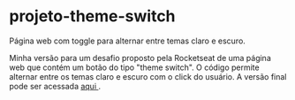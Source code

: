 # projeto-theme-switch
 Página web com toggle para alternar entre temas claro e escuro.

 Minha versão para um desafio proposto pela Rocketseat de uma página web que contém um botão do tipo "theme switch". O código permite alternar entre os temas claro e escuro com o click do usuário. A versão final pode ser acessada <a href="https://luizfernandolpp.github.io/projet-theme-switch/"> aqui </a>.